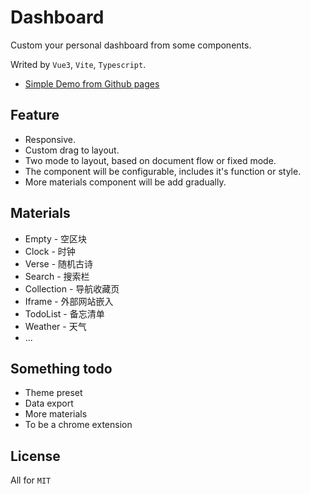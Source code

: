 # Dashboard

Custom your personal dashboard from some components.

Writed by `Vue3`, `Vite`, `Typescript`.

- <a href="https://leon-kfd.github.io/Dashboard/">Simple Demo from Github pages</a>

## Feature

+ Responsive.
+ Custom drag to layout.
+ Two mode to layout, based on document flow or fixed mode.
+ The component will be configurable, includes it's function or style.
+ More materials component will be add gradually.

## Materials

+ Empty - 空区块
+ Clock - 时钟
+ Verse - 随机古诗
+ Search - 搜索栏
+ Collection - 导航收藏页
+ Iframe - 外部网站嵌入
+ TodoList - 备忘清单
+ Weather - 天气
+ ...

## Something todo

+ Theme preset
+ Data export
+ More materials
+ To be a chrome extension

## License
All for `MIT`


